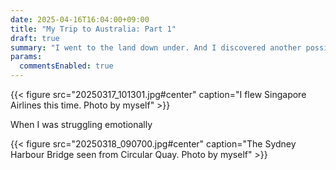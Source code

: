 ```yaml
---
date: 2025-04-16T16:04:00+09:00
title: "My Trip to Australia: Part 1"
draft: true
summary: "I went to the land down under. And I discovered another possibility of life."
params:
  commentsEnabled: true
---
```

{{< figure src="20250317_101301.jpg#center" caption="I flew Singapore Airlines this time. Photo by myself" >}}

When I was struggling emotionally 

{{< figure src="20250318_090700.jpg#center" caption="The Sydney Harbour Bridge seen from Circular Quay. Photo by myself" >}}


